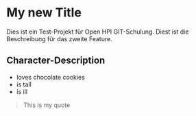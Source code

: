 # My new Title
Dies ist ein Test-Projekt für Open HPI GIT-Schulung.
Diest ist die Beschreibung für das zweite Feature.

## Character-Description
* loves chocolate cookies
* is tall
* is ill

> This is my quote
